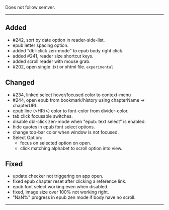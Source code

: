 Does not follow semver.

---

## Added

- #242, sort by date option in reader-side-list.
- epub letter spacing option.
- added "dbl-click zen-mode" to epub body right click.
- added #241, reader size shortcut keys.
- added scroll reader with mouse grab.
- #202, open single .txt or xhtml file. `experimental`

## Changed

- #234, linked select hover/focused color to context-menu
- #244, open epub from bookmark/history using chapterName -> chapterURL.
- epub line (&lt;HR/&gt;) color to font-color from divider-color.
- tab click focusable switches.
- disable dbl-click zen-mode when "epub: text select" is enabled.
- hide quotes in epub font select options.
- change top-bar color when window is not focused.
- Select Option:
  - focus on selected option on open.
  - click matching alphabet to scroll option into view.

## Fixed

- update checker not triggering on app open.
- fixed epub chapter reset after clicking a reference link.
- epub font select working even when disabled.
- fixed, image size over 100% not working right.
- "NaN%" progress in epub zen mode if body have no scroll.

---